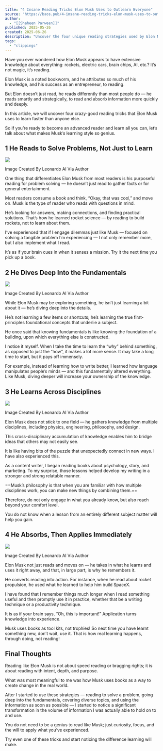 ```yaml
---
title: "4 Insane Reading Tricks Elon Musk Uses to Outlearn Everyone"
source: "https://baos.pub/4-insane-reading-tricks-elon-musk-uses-to-outlearn-everyone-4df9c7b62a1e"
author:
  - "[[Shaheen Parween]]"
published: 2025-05-26
created: 2025-06-26
description: "Uncover the four unique reading strategies used by Elon Musk to enhance his knowledge and stay ahead. Transform your learning habits now!"
tags:
  - "clippings"
---
```


Have you ever wondered how Elon Musk appears to have extensive knowledge about everything: rockets, electric cars, brain chips, AI, etc.? It’s not magic, it’s reading.

Elon Musk is a noted bookworm, and he attributes so much of his knowledge, and his success as an entrepreneur, to reading.

But Elon doesn’t just read, he reads differently than most people do — he reads smartly and strategically, to read and absorb information more quickly and deeply.

In this article, we will uncover four crazy-good reading tricks that Elon Musk uses to learn faster than anyone else.

So if you’re ready to become an advanced reader and learn all you can, let’s talk about what makes Musk’s learning style so genius.

## 1 He Reads to Solve Problems, Not Just to Learn

![](https://miro.medium.com/v2/resize:fit:640/format:webp/1*25Nqmld0wQ9otJ3gxhmRnA.jpeg)

Image Created By Leonardo AI Via Author

One thing that differentiates Elon Musk from most readers is his purposeful reading for problem solving — he doesn’t just read to gather facts or for general entertainment.

Most readers consume a book and think, “Okay, that was cool,” and move on. Musk is the type of reader who reads with questions in mind.

He’s looking for answers, making connections, and finding practical solutions. That’s how he learned rocket science — by reading to build rockets, not to learn about them.

I’ve experienced that if I engage dilemmas just like Musk — focused on solving a tangible problem I’m experiencing — I not only remember more, but I also implement what I read.

It’s as if your brain cues in when it senses a mission. Try it the next time you pick up a book.

## 2 He Dives Deep Into the Fundamentals

![](https://miro.medium.com/v2/resize:fit:640/format:webp/1*ubSyCCAubRuEjwjjQsbkrg.jpeg)

Image Created By Leonardo AI Via Author

While Elon Musk may be exploring something, he isn’t just learning a bit about it — he’s diving deep into the details.

He’s not learning a few items or shortcuts; he’s learning the true first-principles foundational concepts that underlie a subject.

He once said that knowing fundamentals is like knowing the foundation of a building, upon which everything else is constructed.

I notice it myself. When I take the time to learn the “why” behind something, as opposed to just the “how”, it makes a lot more sense. It may take a long time to start, but it pays off immensely.

For example, instead of learning how to write better, I learned how language manipulates people’s minds — and this fundamentally altered everything. Like Musk, diving deeper will increase your ownership of the knowledge.

## 3 He Learns Across Disciplines

![](https://miro.medium.com/v2/resize:fit:640/format:webp/1*orZiWgOFA_OQlUD0axROvQ.jpeg)

Image Created By Leonardo AI Via Author

Elon Musk does not stick to one field — he gathers knowledge from multiple disciplines, including physics, engineering, philosophy, and design.

This cross-disciplinary accumulation of knowledge enables him to bridge ideas that others may not easily see.

It is like having bits of the puzzle that unexpectedly connect in new ways. I have also experienced this.

As a content writer, I began reading books about psychology, story, and marketing. To my surprise, those lessons helped develop my writing in a stronger and strong relatable manner.

==Musk’s philosophy is that when you are familiar with how multiple disciplines work, you can make new things by combining them.==

Therefore, do not only engage in what you already know, but also reach beyond your comfort level.

You do not know when a lesson from an entirely different subject matter will help you gain.

## 4 He Absorbs, Then Applies Immediately

![](https://miro.medium.com/v2/resize:fit:640/format:webp/1*LXXPObJnykmeYGl_2_IJDg.jpeg)

Image Created By Leonardo AI Via Author

Elon Musk not just reads and moves on — he takes in what he learns and uses it right away, and that, in large part, is why he remembers it.

He converts reading into action. For instance, when he read about rocket propulsion, he used what he learned to help him build SpaceX.

I have found that I remember things much longer when I read something useful and then promptly use it in practice, whether that be a writing technique or a productivity technique.

It is as if your brain says, “Oh, this is important!” Application turns knowledge into experience.

Musk uses books as tool kits, not trophies! So next time you have learnt something new, don’t wait, use it. That is how real learning happens, through doing, not reading!

## Final Thoughts

Reading like Elon Musk is not about speed reading or bragging rights; it is about reading with intent, depth, and purpose.

What was most meaningful to me was how Musk uses books as a way to create change in the real world.

After I started to use these strategies — reading to solve a problem, going deep into the fundamentals, covering diverse topics, and using the information as soon as possible — I started to notice a significant transformation in the volume of information I was actually able to hold on to and use.

You do not need to be a genius to read like Musk; just curiosity, focus, and the will to apply what you’ve experienced.

Try even one of these tricks and start noticing the difference learning will make.
